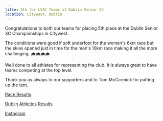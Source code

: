 ```yaml
---
title: 5th for LVAC Teams at Dublin Senior XC
location: Citywest, Dublin
---
```


Congratulations to both our teams for placing 5th place at the Dublin Senior XC Championships in Citywest.

The conditions were good if soft underfoot for the women's 6km race but the skies opened just in time for the men's 10km race making it all the more challenging. 🌧️🌧️🌧️🌧️

Well done to all athletes for representing the club. It is always great to have teams competing at the top level.

Thank you as always to our supporters and to Tom McCormick for putting up the tent. 

<a href="/races/2022-11-06-Dublin-Senior-XC/" target="_blank" rel="noopener noreferrer">Race Results</a>

<a href="https://dublinathletics.com/results/senior-results/2021-results/report-from-dublin-senior-junior-and-juvenile-cross-country-chapionships-city-west-06-nov-22-lindie-naughton/" target="_blank" rel="noopener noreferrer">Dublin Athletics Results</a>

<a href="https://www.instagram.com/p/CkoVK3PM8jC/" target="_blank" rel="noopener noreferrer">Instagram</a>